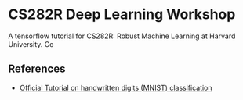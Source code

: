 # CS282R Deep Learning Workshop
A tensorflow tutorial for CS282R: Robust Machine Learning at Harvard University. Co

## References
- [Official Tutorial on handwritten digits (MNIST) classification](https://www.tensorflow.org/tutorials/layers)
